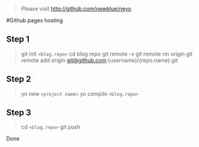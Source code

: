 
> Please visit http://github.com/newblue/neyo

#Github pages hosting

## Step 1

> git init `<blog.repo>`
> cd blog.repo
> git remote -v
> git remote rm origin
> git remote add origin git@github.com:{username}/{repo.name}.git

## Step 2

> yo new `<project name>`
> yo compile `<blog.repo>`

## Step 3

> cd `<blog.repo>`
> git push


Done

